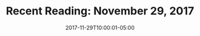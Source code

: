 ---
layout: reading_list
title: "Recent Reading: November 29, 2017"
excerpt: "My recent reading includes highways in China and lots of murder."
type: reading_list
date: 2017-11-29T10:00:01-05:00
books:
  - id: gifford-china
    note: >
      Rob Gifford had been an NPR China correspondent for years when he decided to follow Route 312, the transcontinental highway that travels west and north from Shanghai all the way to the border with Uzbekistan, as his farewell to China. _China Road_ is his travelogue organized both chronologically and geographically as he follows the road and thematically as the different people he encounters provide him opportunities to explore the capitalist awakening in China, political repression, internal migration, the colonial and imperial history of China in Tibet and the Uighur territories, the tension between the improved material circumstances of low-income Chinese and accelerating inequality of opportunity, and many other subjects. Written in 2007, it is a particularly interesting read with the benefit of a decade of hindsight on some of the potential trends he identifies.
  - id: horowitz-magpie
    note: >
      A double-whodunit that wraps a more modern thriller set in the London publishing industry wrapped around a Agatha Christie-esque English countryside cozy mystery. I would not be surprised if there were a lot of genre-insider stuff that I missed, but I was nonetheless impressed by the technical challenge posed by the structure and Horowitz’s success in pulling it off.
  - id: wodehouse-ring-for-jeeves
    note: >
      _Ring for Jeeves_ has Jeeves on loan to the Earl of Rowcester while Bertie Wooster is away at a boarding school for young nobles to learn the basic life skills now necessary given the exigencies of the post-war welfare state. Rowcester’s own financial straits lead him to moonlight as a horse-racing bookmaker with Jeeves as his clerk. They are forced to welsh on a bet, and hilarity ensues through layers of escalating misunderstanding. Falls right in line with format and expectations, but fun stuff.
  - id: tursten-huss
    note: >
      This is the first installment in a Swedish series of police procedurals set in Göteborg and written in the 1990s. The whodunit aspects of it were compelling and well-executed and there was enough suggestion of the socially- and politically-aware themes that crime fiction is can be so well-suited to exploring that I intend to continue. It was particularly interesting to read 90s Scandinavian angst over misogyny and white nationalism as the social context for a detective story from a late 2017 U.S. perspective.
---